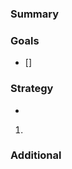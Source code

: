 <!---
This is a suggested discussion issue template for tedana.

If there is other information that would be helpful to include, please don't hesitate to add it!
-->

<!-- 
Summarize what should be discussed in 2-3 sentences

Update over time to include what major conclusions have been made
-->
### Summary

<!-- 
State goals you hope to achieve in this discussion

Use checkboxes so they can be checked as they are completed
-->
### Goals
- []

<!--
If the goal of the discussion is a plan or change, use the strategy section

Use unordered items (*) if all items are equal in priority and parallel in time,
otherwise use numbered items (1.)
-->
### Strategy
*
1.

<!--
If needed, place additional details below
-->
### Additional

<!--
Don't forget to cross-reference other relevant issues via #
-->
